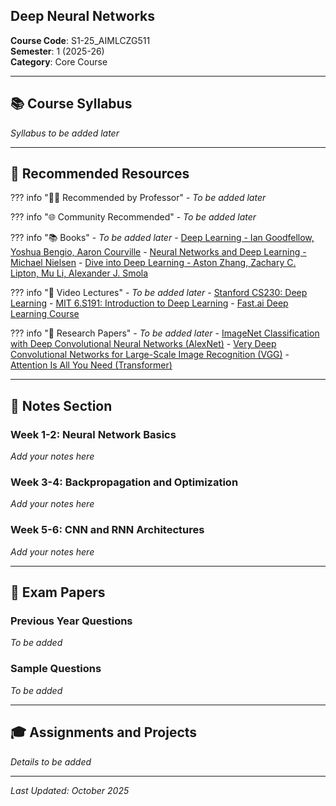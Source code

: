 ## Deep Neural Networks

**Course Code**: S1-25_AIMLCZG511  
**Semester**: 1 (2025-26)  
**Category**: Core Course

---

## 📚 Course Syllabus

*Syllabus to be added later*

---


## 📖 Recommended Resources

??? info "👨‍🏫 Recommended by Professor"
    - *To be added later*

??? info "🌐 Community Recommended"
    - *To be added later*

??? info "📚 Books"
    - *To be added later*
    - [Deep Learning - Ian Goodfellow, Yoshua Bengio, Aaron Courville](https://www.deeplearningbook.org/)
    - [Neural Networks and Deep Learning - Michael Nielsen](http://neuralnetworksanddeeplearning.com/)
    - [Dive into Deep Learning - Aston Zhang, Zachary C. Lipton, Mu Li, Alexander J. Smola](https://d2l.ai/)

??? info "🎥 Video Lectures"
    - *To be added later*
    - [Stanford CS230: Deep Learning](https://cs230.stanford.edu/)
    - [MIT 6.S191: Introduction to Deep Learning](http://introtodeeplearning.com/)
    - [Fast.ai Deep Learning Course](https://course.fast.ai/)

??? info "📄 Research Papers"
    - *To be added later*
    - [ImageNet Classification with Deep Convolutional Neural Networks (AlexNet)](https://proceedings.neurips.cc/paper/2012/file/c399862d3b9d6b76c8436e924a68c45b-Paper.pdf)
    - [Very Deep Convolutional Networks for Large-Scale Image Recognition (VGG)](https://arxiv.org/abs/1409.1556)
    - [Attention Is All You Need (Transformer)](https://arxiv.org/abs/1706.03762)

---

## 📝 Notes Section

### Week 1-2: Neural Network Basics
*Add your notes here*

### Week 3-4: Backpropagation and Optimization
*Add your notes here*

### Week 5-6: CNN and RNN Architectures
*Add your notes here*

---

## 📄 Exam Papers

### Previous Year Questions
*To be added*

### Sample Questions
*To be added*

---

## 🎓 Assignments and Projects
*Details to be added*

---

*Last Updated: October 2025*

